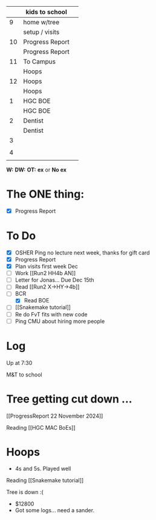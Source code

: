 
|     | kids to school  |     |
| --- | --------------- | --- |
| 9   | home w/tree     |     |
|     | setup / visits  |     |
| 10  | Progress Report |     |
|     | Progress Report |     |
| 11  | To Campus       |     |
|     | Hoops           |     |
| 12  | Hoops           |     |
|     | Hoops           |     |
| 1   | HGC BOE         |     |
|     | HGC BOE         |     |
| 2   | Dentist         |     |
|     | Dentist         |     |
| 3   |                 |     |
|     |                 |     |
| 4   |                 |     |
|     |                 |     |

**W:**
**DW:**
**OT:**
**ex** or **No ex**

# The ONE thing: 
- [x] Progress Report


# To Do
- [x] OSHER Ping no lecture next week, thanks for gift card
- [x] Progress Report
- [x] Plan visits first week Dec
- [ ]  Work [[Run2 HH4b AN]]
- [ ] Letter for Jonas... Due Dec 15th
- [ ]  Read [[Run2 X->HY->4b]]
- [ ]  BCR
	- [x] Read BOE
- [ ] [[Snakemake tutorial]] 
- [ ] Re do FvT fits with new code
- [ ] Ping CMU about hiring more people
# Log

Up at 7:30

M&T to school

# Tree getting cut down ...


[[ProgressReport 22 November 2024]]

Reading  [[HGC MAC BoEs]]


# Hoops 
- 4s and 5s. Played well

Reading [[Snakemake tutorial]]

Tree is down :(
- $12800 
- Got some logs... need a sander.